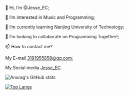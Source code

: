 👋 Hi, I’m @Jesse_EC;

👀 I’m interested in Music and Programming;

🌱 I’m currently learning Nanjing University of Technology;

💞️ I’m looking to collaborate on Programming Together!;

📫 How to contact me?

My E-mail 3191955858@qq.com;

My Social media [Jesse_EC](https://space.bilibili.com/474319456)

![Anurag's GitHub stats](https://github-readme-stats.vercel.app/api?username=JesseZ332623&show_icons=true&theme=radical)

[![Top Langs](https://github-readme-stats.vercel.app/api/top-langs/?username=JesseZ332623&layout=compact)](https://github.com/anuraghazra/github-readme-stats)
